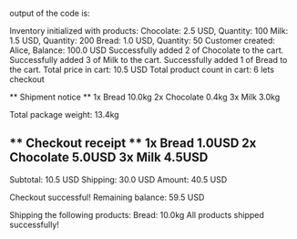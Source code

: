output of the code is: 

Inventory initialized with products:
Chocolate: 2.5 USD, Quantity: 100
Milk: 1.5 USD, Quantity: 200
Bread: 1.0 USD, Quantity: 50
Customer created: Alice, Balance: 100.0 USD
Successfully added 2 of Chocolate to the cart.
Successfully added 3 of Milk to the cart.
Successfully added 1 of Bread to the cart.
Total price in cart: 10.5 USD
Total product count in cart: 6
 lets checkout


** Shipment notice **
1x Bread       10.0kg 
2x Chocolate       0.4kg
3x Milk       3.0kg

Total package weight: 13.4kg



** Checkout receipt **
1x Bread       1.0USD
2x Chocolate       5.0USD
3x Milk       4.5USD
--------------------------------------
Subtotal: 10.5 USD
Shipping: 30.0 USD
Amount: 40.5 USD


Checkout successful! Remaining balance: 59.5 USD


Shipping the following products:
Bread: 10.0kg
All products shipped successfully!
